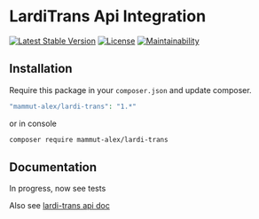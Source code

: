 # LardiTrans Api Integration
[![Latest Stable Version](https://poser.pugx.org/mammut-alex/lardi-trans/v/stable)](https://packagist.org/packages/mammut-alex/lardi-trans)
[![License](https://poser.pugx.org/mammut-alex/lardi-trans/license)](https://packagist.org/packages/mammut-alex/lardi-trans)
[![Maintainability](https://api.codeclimate.com/v1/badges/bd0288e25a4bbceedb08/maintainability)](https://codeclimate.com/github/MammutAlex/LardiTrans/maintainability)

## Installation
Require this package in your `composer.json` and update composer.

```php
"mammut-alex/lardi-trans": "1.*"
```
or in console

```bash
composer require mammut-alex/lardi-trans
```
## Documentation
In progress, now see tests 

Also see [lardi-trans api doc](http://api.lardi-trans.com/reference)